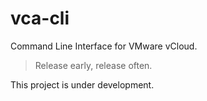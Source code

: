 vca-cli
========

Command Line Interface for VMware vCloud.

> Release early, release often.

This project is under development.

